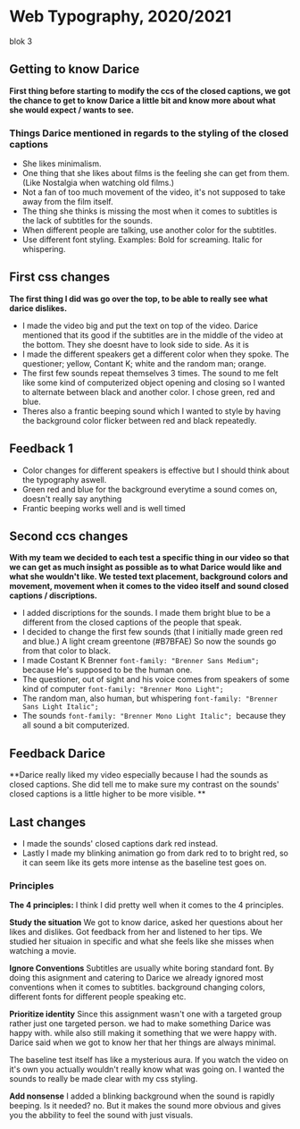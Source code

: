 # Web Typography, 2020/2021
blok 3


## Getting to know Darice
**First thing before starting to modify the ccs of the closed captions, we got the chance to get to know Darice a little bit and know more about what she would expect / wants to see.**

### Things Darice mentioned in regards to the styling of the closed captions
- She likes minimalism.
- One thing that she likes about films is the feeling she can get from them. (Like Nostalgia when watching old films.)
- Not a fan of too much movement of the video, it's not supposed to take away from the film itself.
- The thing she thinks is missing the most when it comes to subtitles is the lack of subtitles for the sounds.
- When different people are talking, use another color for the subtitles.
- Use different font styling. Examples: Bold for screaming. Italic for whispering.

## First css changes
**The first thing I did was go over the top, to be able to really see what darice dislikes.**
- I made the video big and put the text on top of the video.
Darice mentioned that its good if the subtitles are in the middle of the video at the bottom. They she doesnt have to look side to side. As it is 
- I made the different speakers get a different color when they spoke. The questioner; yellow, Contant K; white and the random man; orange.
- The first few sounds repeat themselves 3 times. The sound to me felt like some kind of computerized object opening and closing so I wanted to alternate between black and another color. I chose green, red and blue. 
- Theres also a frantic beeping sound which I wanted to style by having the background color flicker between red and black repeatedly.

## Feedback 1
- Color changes for different speakers is effective but I should think about the typography aswell.
- Green red and blue for the background everytime a sound comes on, doesn't really say anything
- Frantic beeping works well and is well timed


## Second ccs changes
**With my team we decided to each test a specific thing in our video so that we can get as much insight as possible as to what Darice would like and what she wouldn't like. We tested text placement, background colors and movement, movement when it comes to the video itself and sound closed captions /  discriptions.**
- I added discriptions for the sounds. I made them bright blue to be a different from the closed captions of the people that speak.
- I decided to change the first few sounds (that I initially made green red and blue.) A light cream greentone (#B7BFAE) So now the sounds go from that color to black.
- I made Costant K Brenner `font-family: "Brenner Sans Medium";` because He's supposed to be the human one.
- The questioner, out of sight and his voice comes from speakers of some kind of computer `font-family: "Brenner Mono Light";`
- The random man, also human, but whispering    `font-family: "Brenner Sans Light Italic";`
- The sounds `font-family: "Brenner Mono Light Italic"; `because they all sound a bit computerized.

## Feedback Darice
**Darice really liked my video especially because I had the sounds as closed captions.
She did tell me to make sure my contrast on the sounds' closed captions is a little higher to be more visible. **

## Last changes
- I made the sounds' closed captions dark red instead.
- Lastly I made my blinking animation go from dark red to to bright red, so it can seem like its gets more intense as the baseline test goes on.


### Principles

**The 4 principles:**
I think I did pretty well when it comes to the 4 principles.

**Study the situation**
We got to know darice, asked her questions about her likes and dislikes. Got feedback from her and listened to her tips.
We studied her situaion in specific and what she feels like she misses when watching a movie.

**Ignore Conventions**
Subtitles are usually white boring standard font. By doing this asignment and catering to Darice we already ignored most conventions when it comes to subtitles. background changing colors, different fonts for different people speaking etc.

**Prioritize identity**
Since this assignment wasn't one with a targeted group rather just one targeted person. we had to make something Darice was happy with. while also still making it something that we were happy with. Darice said when we got to know her that her things are always minimal. 

The baseline test itself has like a mysterious aura. If you watch the video on it's own you actually wouldn't really know what was going on. I wanted the sounds to really be made clear with my css styling.

**Add nonsense**
I added a blinking background when the sound is rapidly beeping. Is it needed? no. But it makes the sound more obvious and gives you the abbility to feel the sound with just visuals. 


